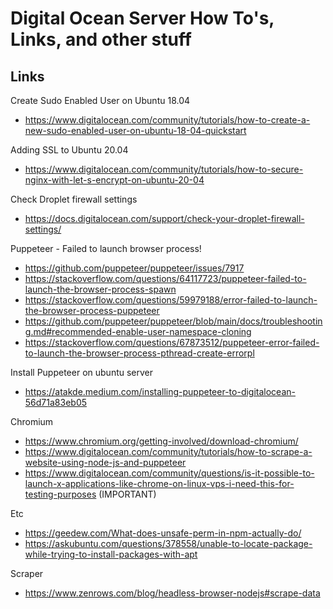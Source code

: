 # Digital Ocean Server How To's, Links, and other stuff

## Links

Create Sudo Enabled User on Ubuntu 18.04

- https://www.digitalocean.com/community/tutorials/how-to-create-a-new-sudo-enabled-user-on-ubuntu-18-04-quickstart

Adding SSL to Ubuntu 20.04

- https://www.digitalocean.com/community/tutorials/how-to-secure-nginx-with-let-s-encrypt-on-ubuntu-20-04

Check Droplet firewall settings

- https://docs.digitalocean.com/support/check-your-droplet-firewall-settings/

Puppeteer - Failed to launch browser process!

- https://github.com/puppeteer/puppeteer/issues/7917
- https://stackoverflow.com/questions/64117723/puppeteer-failed-to-launch-the-browser-process-spawn
- https://stackoverflow.com/questions/59979188/error-failed-to-launch-the-browser-process-puppeteer
- https://github.com/puppeteer/puppeteer/blob/main/docs/troubleshooting.md#recommended-enable-user-namespace-cloning
- https://stackoverflow.com/questions/67873512/puppeteer-error-failed-to-launch-the-browser-process-pthread-create-errorpl

Install Puppeteer on ubuntu server

- https://atakde.medium.com/installing-puppeteer-to-digitalocean-56d71a83eb05

Chromium

- https://www.chromium.org/getting-involved/download-chromium/
- https://www.digitalocean.com/community/tutorials/how-to-scrape-a-website-using-node-js-and-puppeteer
- https://www.digitalocean.com/community/questions/is-it-possible-to-launch-x-applications-like-chrome-on-linux-vps-i-need-this-for-testing-purposes (IMPORTANT)

Etc

- https://geedew.com/What-does-unsafe-perm-in-npm-actually-do/
- https://askubuntu.com/questions/378558/unable-to-locate-package-while-trying-to-install-packages-with-apt

Scraper

- https://www.zenrows.com/blog/headless-browser-nodejs#scrape-data
